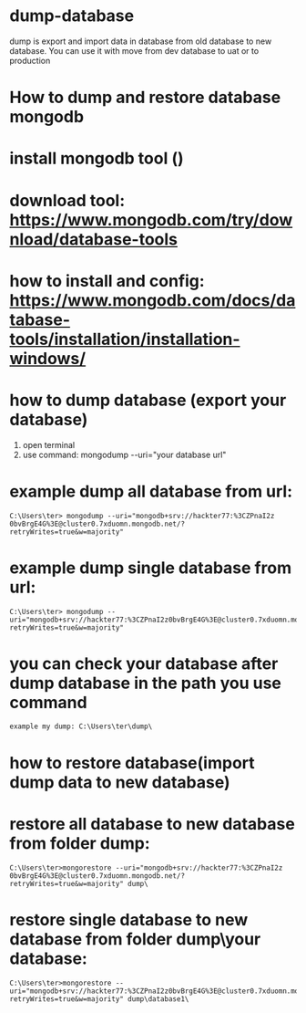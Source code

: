# dump-database
dump is export and import data in database from old database to new database.
You can use it with move from dev database to uat or to production

# How to dump and restore database mongodb
# install mongodb tool ()
# download tool: https://www.mongodb.com/try/download/database-tools
# how to install and config:  https://www.mongodb.com/docs/database-tools/installation/installation-windows/
  
# how to dump database (export your database)
  1. open terminal
  2. use command:
     mongodump --uri="your database url"
     
# example dump all database from url: 
    C:\Users\ter> mongodump --uri="mongodb+srv://hackter77:%3CZPnaI2z 0bvBrgE4G%3E@cluster0.7xduomn.mongodb.net/?retryWrites=true&w=majority"
  
# example dump single database from url: 
    C:\Users\ter> mongodump --uri="mongodb+srv://hackter77:%3CZPnaI2z0bvBrgE4G%3E@cluster0.7xduomn.mongodb.net/database1?retryWrites=true&w=majority"
  
# you can check your database after dump database in the path you use command 
    example my dump: C:\Users\ter\dump\

# how to restore database(import dump data to new database)
# restore all database to new database  from folder dump:
    C:\Users\ter>mongorestore --uri="mongodb+srv://hackter77:%3CZPnaI2z 0bvBrgE4G%3E@cluster0.7xduomn.mongodb.net/?retryWrites=true&w=majority" dump\

# restore single database to new database from folder dump\your database: 
    C:\Users\ter>mongorestore --uri="mongodb+srv://hackter77:%3CZPnaI2z0bvBrgE4G%3E@cluster0.7xduomn.mongodb.net/database2?retryWrites=true&w=majority" dump\database1\
